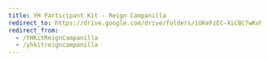 ```yaml
---
title: YH Participant Kit - Reign Campanilla
redirect_to: https://drive.google.com/drive/folders/1GKeFzEC-XiCBC7wKvNk8ugB-7rZavl5t?usp=sharing
redirect_from: 
  - /YHKitReignCampanilla
  - /yhkitreigncampanilla
---
```

